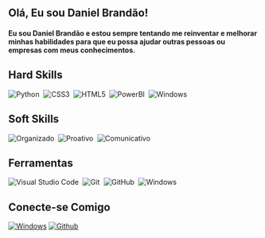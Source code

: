 
## Olá, Eu sou Daniel Brandão!

#### Eu sou Daniel Brandão e estou sempre tentando me reinventar e melhorar minhas habilidades para que eu possa ajudar outras pessoas ou empresas com meus conhecimentos.

## Hard Skills
![Python](https://img.shields.io/badge/python-0D1117?style=for-the-badge&logo=python&logoColor=white)&nbsp;
![CSS3](https://img.shields.io/badge/css3-0D1117?style=for-the-badge&logo=css3&logoColor=white)&nbsp; ![HTML5](https://img.shields.io/badge/html5-0D1117?style=for-the-badge&logo=html5&logoColor=white&labelColor=0D1117)&nbsp;
![PowerBI](https://img.shields.io/badge/power_bi-0D1117?style=for-the-badge&logo=powerbi&logoColor=white&labelColor=0D1117)&nbsp;
![Windows](https://img.shields.io/badge/windows-0D1117?style=for-the-badge&logo=windows&logoColor=white&labelColor=0D1117)&nbsp;

## Soft Skills
![Organizado](https://img.shields.io/badge/Organizado-0D1117?style=for-the-badge)&nbsp;
![Proativo](https://img.shields.io/badge/Proativo-0D1117?style=for-the-badge)&nbsp;
![Comunicativo](https://img.shields.io/badge/Comunicativo-0D1117?style=for-the-badge)&nbsp;

## Ferramentas
![Visual Studio Code](https://img.shields.io/badge/-Visual%20Studio%20Code-0D1117?style=for-the-badge&logo=visual-studio-code&logoColor=white&labelColor=0D1117)&nbsp;
![Git](https://img.shields.io/badge/-Git-0D1117?style=for-the-badge&logo=git&logoColor=white&labelColor=0D1117)&nbsp;
![GitHub](https://img.shields.io/badge/-GitHub-0D1117?style=for-the-badge&logo=github&labelColor=0D1117)&nbsp;
![Windows](https://img.shields.io/badge/-Windows-0D1117?style=for-the-badge&logo=windows&labelColor=0D1117)&nbsp;

## Conecte-se Comigo
[![Windows](https://img.shields.io/badge/-linkedin-0D1117?style=for-the-badge&logo=linkedin&labelColor=0D1117)](https://www.linkedin.com/in/daniel-brand%C3%A3o-0b024b20a/)
[![Github](https://img.shields.io/badge/-github-0D1117?style=for-the-badge&logo=github&labelColor=0D1117&logoColor=white)](https://github.com/DanBrandao)